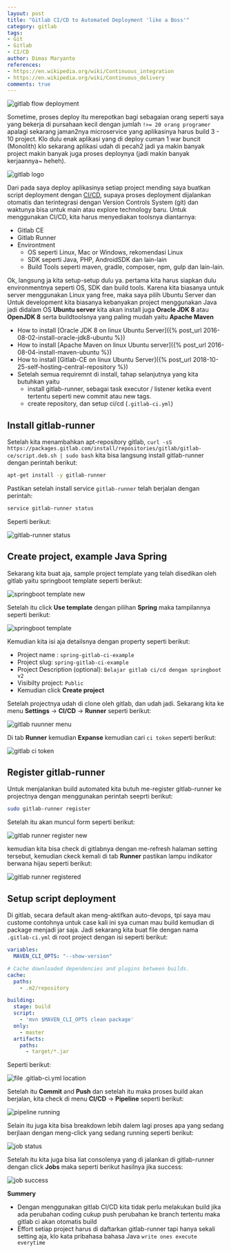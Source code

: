 ```yaml
---
layout: post
title: "Gitlab CI/CD to Automated Deployment 'like a Boss'"
category: gitlab
tags: 
- Git
- Gitlab
- CI/CD
author: Dimas Maryanto
references:
- https://en.wikipedia.org/wiki/Continuous_integration
- https://en.wikipedia.org/wiki/Continuous_delivery
comments: true
---
```


![gitlab flow deployment]({{site.baseurl}}/assets/img/posts/gitlab-ci-cd/gitlab-ci-instrument.png)

Sometime, proses deploy itu merepotkan bagi sebagaian orang seperti saya yang bekerja di pursahaan kecil dengan jumlah `!>= 20 orang programer` apalagi sekarang jaman2nya microservice yang aplikasinya harus build 3 - 10 project. Klo dulu enak aplikasi yang di deploy cuman 1 war buncit (Monolith) klo sekarang aplikasi udah di pecah2 jadi ya makin banyak project makin banyak juga proses deploynya (jadi makin banyak kerjaannya~ heheh).

![gitlab logo]({{site.baseurl}}/assets/img/posts/gitlab-ci-cd/gitlab-ci-logo.png)

Dari pada saya deploy aplikasinya setiap project mending saya buatkan script deployment dengan [CI/CD](https://www.digitalocean.com/community/tutorials/an-introduction-to-ci-cd-best-practices), supaya proses deployment dijalankan otomatis dan terintegrasi dengan Version Controls System (git) dan waktunya bisa untuk main atau explore technology baru. Untuk menggunakan CI/CD, kita harus menyediakan toolsnya diantarnya:

- Gitlab CE
- Gitlab Runner
- Environtment
    - OS seperti Linux, Mac or Windows, rekomendasi Linux
    - SDK seperti Java, PHP, AndroidSDK dan lain-lain
    - Build Tools seperti maven, gradle, composer, npm, gulp dan lain-lain.

<!--more-->

Ok, langsung ja kita setup-setup dulu ya. pertama kita harus siapkan dulu environmentnya seperti OS, SDK dan build tools. Karena kita biasanya untuk server menggunakan Linux yang free, maka saya pilih Ubuntu Server dan Untuk development kita biasanya kebanyakan project menggunakan Java jadi didalam OS **Ubuntu server** kita akan install juga **Oracle JDK 8** atau **OpenJDK 8** serta buildtoolsnya yang paling mudah yaitu **Apache Maven**

- How to install [Oracle JDK 8 on linux Ubuntu Server]({% post_url 2016-08-02-install-oracle-jdk8-ubuntu %})
- How to install [Apache Maven on linux Ubuntu server]({% post_url 2016-08-04-install-maven-ubuntu %})
- How to install [Gitlab-CE on linux Ubuntu Server]({% post_url 2018-10-25-self-hosting-central-repository %})
- Setelah semua requiremnt di install, tahap selanjutnya yang kita butuhkan yaitu
    - install gitlab-runner, sebagai task executor / listener ketika event tertentu seperti new commit atau new tags.
    - create repository, dan setup ci/cd (`.gitlab-ci.yml`)

## Install gitlab-runner

Setelah kita menambahkan apt-repository gitlab, `curl -sS https://packages.gitlab.com/install/repositories/gitlab/gitlab-ce/script.deb.sh | sudo bash` kita bisa langsung install gitlab-runner dengan perintah berikut:

```bash
apt-get install -y gitlab-runner
```

Pastikan setelah install service `gitlab-runner` telah berjalan dengan perintah:

```bash
service gitlab-runner status
```

Seperti berikut:

![gitlab-runner status]({{site.baseurl}}/assets/img/posts/gitlab-ci-cd/gitlab-runner-status.png)

## Create project, example Java Spring

Sekarang kita buat aja, sample project template yang telah disedikan oleh gitlab yaitu springboot template seperti berikut:

![springboot template new]({{site.baseurl}}/assets/img/posts/gitlab-ci-cd/springboot-template-choose.png)

Setelah itu click **Use template** dengan pilihan **Spring** maka tampilannya seperti berikut:

![springboot template]({{site.baseurl}}/assets/img/posts/gitlab-ci-cd/springboot-project-details.png)

Kemudian kita isi aja detailsnya dengan property seperti berikut:

- Project name : `spring-gitlab-ci-example`
- Project slug: `spring-gitlab-ci-example`
- Project Description (optional): `Belajar gitlab ci/cd dengan springboot v2`
- Visibilty project: `Public` 
- Kemudian click **Create project**

Setelah projectnya udah di clone oleh gitlab, dan udah jadi. Sekarang kita ke menu **Settings** -> **CI/CD** -> **Runner** seperti berikut:

![gitlab ruunner menu]({{site.baseurl}}/assets/img/posts/gitlab-ci-cd/gitlab-setting-ci-cd.png)

Di tab **Runner** kemudian **Expanse** kemudian cari `ci token` seperti berikut:

![gitlab ci token]({{site.baseurl}}/assets/img/posts/gitlab-ci-cd/gitlab-setting-runner.png)

## Register gitlab-runner

Untuk menjalankan build automated kita butuh me-register gitlab-runner ke projectnya dengan menggunakan perintah seeprti berikut:

```bash
sudo gitlab-runner register
```

Setelah itu akan muncul form seperti berikut:

![gitlab runner register new]({{site.baseurl}}/assets/img/posts/gitlab-ci-cd/gitlab-runner-register-new.png)

kemudian kita bisa check di gitlabnya dengan me-refresh halaman setting tersebut, kemudian ckeck kemali di tab **Runner** pastikan lampu indikator berwana hijau seperti berikut:

![gitlab runner registered]({{site.baseurl}}/assets/img/posts/gitlab-ci-cd/gitlab-runner-registered.png)

## Setup script deployment

Di gitlab, secara default akan meng-aktifkan auto-devops, tpi saya mau custome contohnya untuk case kali ini sya cuman mau build kemudian di package menjadi jar saja. Jadi sekarang kita buat file dengan nama `.gitlab-ci.yml` di root project dengan isi seperti berikut:

```yml
variables:
  MAVEN_CLI_OPTS: "--show-version"

# Cache downloaded dependencies and plugins between builds.
cache:
  paths:
    - .m2/repository

building:
  stage: build
  script:
    - 'mvn $MAVEN_CLI_OPTS clean package'
  only:
    - master
  artifacts:
    paths:
      - target/*.jar
```

Seperti berikut:

![file .gitlab-ci.yml location]({{site.baseurl}}/assets/img/posts/gitlab-ci-cd/gitlab-ci-yml.png)

Setelah itu **Commit** and **Push** dan setelah itu maka proses build akan berjalan, kita check di menu **CI/CD** -> **Pipeline** seperti berikut:

![pipeline running]({{site.baseurl}}/assets/img/posts/gitlab-ci-cd/gitlab-pipeline-running.png)

Selain itu juga kita bisa breakdown lebih dalem lagi proses apa yang sedang berjlaan dengan meng-click yang sedang running seperti berikut:

![job status]({{site.baseurl}}/assets/img/posts/gitlab-ci-cd/gitlab-job-status.png)

Setelah itu kita juga bisa liat consolenya yang di jalankan di gitlab-runner dengan click **Jobs** maka seperti berikut hasilnya jika success:

![job success]({{site.baseurl}}/assets/img/posts/gitlab-ci-cd/gitlab-job-success.png)

**Summery** 

- Dengan menggunakan gitlab CI/CD kita tidak perlu melakukan build jika ada perubahan coding cukup push perubahan ke branch tertentu maka gitlab ci akan otomatis build
- Effort setiap project harus di daftarkan gitlab-runner tapi hanya sekali setting aja, klo kata pribahasa bahasa Java `write ones execute everytime`
